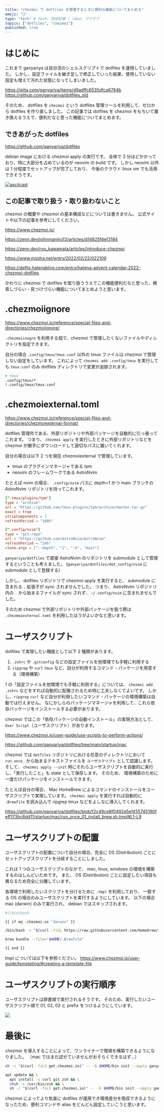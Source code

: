 ```yaml
---
title: "chezmoi で dotfiles を管理するときに便利な機能についてまとめる"
emoji: "🙌"
type: "tech" # tech: 技術記事 / idea: アイデア
topics: ["dotfiles", "chezmoi"]
published: true
---
```


# はじめに

これまで ganyariya は自分流のシェルスクリプトで dotfiles を運用していました。
しかし、設定ファイルを継ぎ足しで修正していった結果、使用していない設定も増えて汚れた状態になってしまいました。

https://qiita.com/ganyariya/items/d9adffc6535dfca6784b
https://github.com/ganyariya/dotfiles_old

そのため、 dotfiles を `chezmoi` という dotfiles 管理ツールを利用して、ゼロから dotfiles を作り直しました。
この記事では dotfiles を chezmoi をもちいて置き換えるうえで、便利だなと思った機能についてまとめます。

## できあがった dotfiles

https://github.com/ganyariya/dotfiles

debian image における chezmoi apply の実行です。
全体で 3 分ほどかかっており、特に大部分を占めているのが neovim の build です。
しかし neovim 以外は 1 分程度でセットアップが完了しており、 今後のクラウド linux vm でも活用できそうです。

[![asciicast](https://asciinema.org/a/NNVJbxIzed74mtGt3UXJ1UZpc.svg)](https://asciinema.org/a/NNVJbxIzed74mtGt3UXJ1UZpc)

## この記事で取り扱う・取り扱わないこと

chezmoi の概要や chezmoi の基本構成などについては書きません。
公式サイトや以下の記事を参考にしてください。

https://www.chezmoi.io/

https://zenn.dev/johnmanjiro13/articles/d14825f4ef3184

https://zenn.dev/ryo_kawamata/articles/introduce-chezmoi

https://www.mizdra.net/entry/2022/02/22/022109

https://deflis.hatenablog.com/entry/hatena-advent-calendar-2022-chezmoi-dotfiles

かわりに chezmoi で dotfiles を取り扱ううえでこの機能便利だなと思った、検索しづらい・見つけづらい機能についてまとめようと思います。

# .chezmoiignore

https://www.chezmoi.io/reference/special-files-and-directories/chezmoiignore/

`.chezmoiinogre` を利用する個で、chezmoi で管理したくないファイルやディレクトリを指定できます。

自分の場合 `.config/tmux/tmux.conf` 以外の tmux ファイルは chezmoi で管理しない設定をしています。
これによって `chezmoi add .config/tmux` を実行しても `tmux.conf` のみ dotfiles ディレクトリで変更が追跡されます。

```bash
# tmux
.config/tmux/*
!.config/tmux/tmux.conf
```

# .chezmoiexternal.toml

https://www.chezmoi.io/reference/special-files-and-directories/chezmoiexternal-format/

dotfiles 管理外である、外部リポジトリや外部パッケージを自動的に引っ張ってこれます。
つまり、 `chezmoi apply` を実行したときに外部リポジトリなどを chezmoi が勝手にダウンロードして適切なパスに置いてくれます。

自分の場合は以下 2 つを現在 chezmoiexternal で管理しています。

- tmux のプラグインマネージャである tpm 
- neovim のフレームワークである AstroNvim

たとえば nvim の場合、 `.config/nvim` パスに depth=1 かつ main ブランチの AstroNvim リポジトリを持ってこれます。

```toml
[".tmux/plugins/tpm"]
type = "archive"
url = "https://github.com/tmux-plugins/tpm/archive/master.tar.gz"
exact = true
stripComponents = 1
refreshPeriod = "168h"

[".config/nvim"]
type = "git-repo"
url = "https://github.com/AstroNvim/AstroNvim"
refreshPeriod = "24h"
clone.args = ["--depth", "1", "-b", "main"]
```

`ganyariya/dotfiles` で直接 AstroNvim のリポジトリを submodule として管理するということも考えました。
(`ganyariya/dotfiles/dot_config/nvim` に submodule として登録する)

しかし、 dotfiles リポジトリで chezmoi apply を実行すると、 submodule に含まれる `.` 拡張子が sync されませんでした。
つまり、 AstroNvim リポジトリ内の `.` から始まるファイルが sync されず、 `~/.config/nvim` に含まれませんでした。

そのため chezmoi で外部リポジトリや外部パッケージを扱う際は `.chezmoiexternal.toml` を利用したほうがよいかなと思います。

# ユーザスクリプト

dotfiles で実現したい機能として以下 2 種類があります。

1. `.zshrc` や `.gitconfig` などの設定ファイルを他環境でも手軽に利用する
2. `ripgrep` や `curl` `tmux` など、自分が利用するコマンド・パッケージを用意する（環境構築）

1 の「設定ファイルを他環境でも手軽に利用する」については、 `chezmoi add .zshrc` などをすれば自動的に配置されるため特に工夫しなくてよいです。
しかし、`ripgrep` `curl` など自分が利用したいコマンド・パッケージの環境構築は自動では行えません。
なにかしらのパッケージマネージャを利用して、これら依存パッケージをインストールする必要があります。

chezmoi ではこの「依存パッケージの自動インストール」の実現方法として、 `User Script`（ユーザスクリプト）があります。

https://www.chezmoi.io/user-guide/use-scripts-to-perform-actions/

https://github.com/ganyariya/dotfiles/tree/main/startup/mac

chezmoi では `dotfiles` リポジトリにおける任意のディレクトリにおいて `run_once_` から始まるテキストファイルを `ユーザスクリプト` として認識します。
そして、 `chezmoi apply --init` 時にそれらユーザスクリプトを自動的に実行し、「実行したこと」も state として保存します。
そのため、 環境構築のために一度だけパッケージをインストールできます。

たとえば自分の場合、 Mac HomeBrew によるコマンドのインストールをユーザスクリプトで実現しています。
`chezmoi apply` を実行すれば自動的に `.Brewfile` を読み込んで ripgrep tmux などをよしなに導入してくれます。

https://github.com/ganyariya/dotfiles/blob/f2c49ce8f0492e5ef455745190feff173bc8dd11/startup/mac/run_once_01_install_brew.sh.tmpl#L1-L9

# ユーザスクリプトの配置

ユーザスクリプトの配置について自分の場合、完全に OS (Distribution) ごとにセットアップスクリプトを分岐することにしました。

これは 1 つのユーザスクリプトのなかで、 mac, linux, windows の環境を構築するのはしんどいためです。
また、 OS (Distribution) ごとに設定したい項目も異なるため完全に分離しています。

各環境で利用したいスクリプトを分けるために `.tmpl` を利用しており、 一致する OS の場合のみユーザスクリプトを実行するようにしています。
以下の場合 mac (darwin) のみで実行され、 debian ではスキップされます。

```bash
#!/bin/bash

{{ if eq .chezmoi.os "darwin" }}

/bin/bash -c "$(curl -fsSL https://raw.githubusercontent.com/Homebrew/install/HEAD/install.sh)"

brew bundle --file="$HOME/.Brewfile"

{{ end }}
```

tmpl については以下を参照ください。
https://www.chezmoi.io/user-guide/templating/#creating-a-template-file

# ユーザスクリプトの実行順序

ユーザスクリプトは辞書順で実行されるそうです。
そのため、実行したいユーザスクリプト順で 01, 02, 03 と prefix をつけるようにしています。

![](https://storage.googleapis.com/zenn-user-upload/283bcb2d96e1-20231210.png)

# 最後に

chezmoi を導入することによって、ワンライナーで環境を構築できるようになりました。
（mac ではまだ試せていませんがおそらくできるはず...）

```bash
sh -c "$(curl -fsLS get.chezmoi.io)" -- -b $HOME/bin init --apply ganyariya

apt update && \
  apt install -y curl git zsh && \
  chsh -s /usr/bin/zsh && \
  sh -c "$(curl -fsLS get.chezmoi.io)" -- -b $HOME/bin init --apply ganyariya
```

chezmoi によってより気楽に dotfiles が運用でき環境差分を吸収できるようになったため、便利コマンドや alias をどんどん設定していこうと思います。
